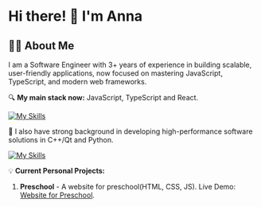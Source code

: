 <div id="header">
  
  # Hi there! 👋 I'm Anna
  ## 👩‍💻 About Me

I am a Software Engineer with 3+ years of experience in building scalable, user-friendly applications, now focused on mastering JavaScript, TypeScript, and modern web frameworks.

  🔍 **My main stack now:** JavaScript, TypeScript and React.
  
  [![My Skills](https://skillicons.dev/icons?i=js,ts,react,redux,html,css,npm,webpack,firebase,figma,git,github,gitlab)](https://skillicons.dev)
  
  🌱 I also have strong background in developing high-performance software solutions in C++/Qt and Python. 
  
  [![My Skills](https://skillicons.dev/icons?i=py,selenium,cpp,c,cmake,qt)](https://skillicons.dev)

  💡 **Current Personal Projects:**
    
  1. **Preschool** - A website for preschool(HTML, CSS, JS). Live Demo: [Website for Preschool](https://anna9991.github.io/Preschool/).

</div>
